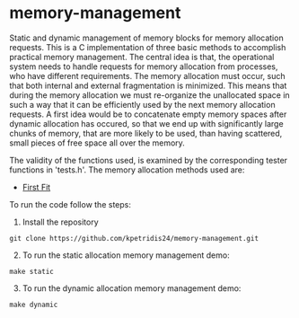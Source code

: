 # memory-management
Static and dynamic management of memory blocks for memory allocation requests.
This is a C implementation of three basic methods to accomplish practical memory management. The central idea is that, the operational system needs to 
handle requests for memory allocation from processes, who have different requirements. The memory allocation must occur, such that both internal and 
external fragmentation is minimized. This means that during the memory allocation we must re-organize the unallocated space in such a way that it can be 
efficiently used by the next memory allocation requests. A first idea would be to concatenate empty memory spaces after dynamic allocation has occured, so 
that we end up with significantly large chunks of memory, that are more likely to be used, than having scattered, small pieces of free space all over the memory.

The validity of the functions used, is examined by the corresponding tester functions in 'tests.h'. The memory allocation methods used are:
- [First Fit](https://www.geeksforgeeks.org/first-fit-allocation-in-operating-systems/)

To run the code follow the steps:

1. Install the repository
```
git clone https://github.com/kpetridis24/memory-management.git
```
2. To run the static allocation memory management demo:
```
make static
```
3. To run the dynamic allocation memory management demo:
```
make dynamic
```


